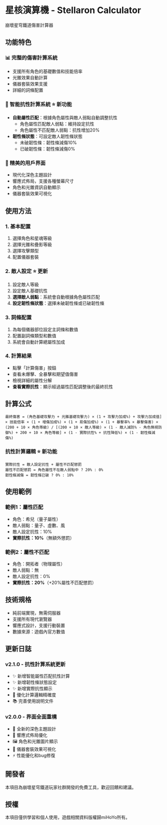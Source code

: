 # 星核演算機 - Stellaron Calculator

崩壞星穹鐵道傷害計算器

## 功能特色

### 📊 完整的傷害計算系統
- 支援所有角色的基礎數值和技能倍率
- 光錐效果自動計算
- 儀器套裝效果支援
- 詳細的詞條配置

### 🎯 智能抗性計算系統 ⭐ 新功能
- **自動屬性匹配**：根據角色屬性與敵人弱點自動調整抗性
  - 角色屬性匹配敵人弱點：維持設定抗性
  - 角色屬性不匹配敵人弱點：抗性增加20%
- **韌性條狀態**：可設定敵人韌性條狀態
  - 未破韌性條：韌性條減傷10%
  - 已破韌性條：韌性條減傷0%

### 💎 精美的用戶界面
- 現代化深色主題設計
- 響應式佈局，支援各種螢幕尺寸
- 角色和光錐資訊自動顯示
- 儀器套裝效果可視化

## 使用方法

### 1. 基本配置
1. 選擇角色和星魂等級
2. 選擇光錐和疊影等級
3. 選擇攻擊類型
4. 配置儀器套裝

### 2. 敵人設定 ⭐ 更新
1. 設定敵人等級
2. 設定敵人基礎抗性
3. **選擇敵人弱點**：系統會自動根據角色屬性匹配
4. **設定韌性條狀態**：選擇未破韌性條或已破韌性條

### 3. 詞條配置
1. 為每個儀器部位設定主詞條和數值
2. 配置副詞條類型和數值
3. 系統會自動計算總屬性加成

### 4. 計算結果
- 點擊「計算傷害」按鈕
- 查看未爆擊、全暴擊和期望值傷害
- 檢視詳細的屬性分解
- **查看實際抗性**：顯示經過屬性匹配調整後的最終抗性

## 計算公式

```
最終傷害 = (角色基礎攻擊力 + 光錐基礎攻擊力) × (1 + 攻擊力加成%) + 攻擊力加成值] × 技能倍率 × (1 + 增傷加成%) × (1 + 易傷加成%) × (1 + 暴擊率% × 暴擊傷害) × (200 + 10 × 角色等級) / [(200 + 10 × 敵人等級) × (1 - 敵人減防% - 角色無視防御%) + 200 + 10 × 角色等級] × (1 - 實際抗性% + 抗性降低%) × (1 - 韌性條減傷%)
```

### 抗性計算邏輯 ⭐ 新功能
```
實際抗性 = 敵人設定抗性 + 屬性不匹配懲罰
屬性不匹配懲罰 = 角色屬性不在敵人弱點中 ? 20% : 0%
韌性條減傷 = 韌性條已破 ? 0% : 10%
```

## 使用範例

### 範例1：屬性匹配
- 角色：希兒（量子屬性）
- 敵人弱點：量子、虛數、風
- 敵人設定抗性：10%
- **實際抗性：10%**（無額外懲罰）

### 範例2：屬性不匹配
- 角色：開拓者（物理屬性）
- 敵人弱點：無
- 敵人設定抗性：0%
- **實際抗性：20%**（+20%屬性不匹配懲罰）

## 技術規格

- 純前端實現，無需伺服器
- 支援所有現代瀏覽器
- 響應式設計，支援行動裝置
- 數據來源：遊戲內官方數值

## 更新日誌

### v2.1.0 - 抗性計算系統更新
- ✨ 新增智能屬性匹配抗性計算
- ✨ 新增韌性條狀態設定
- ✨ 新增實際抗性顯示
- 🔧 優化計算邏輯精確度
- 📚 完善使用說明文件

### v2.0.0 - 界面全面重構
- 🎨 全新的深色主題設計
- 📱 響應式佈局優化
- 🖼️ 角色和光錐圖片顯示
- 🔧 儀器套裝效果可視化
- ⚡ 性能優化和bug修復

## 開發者

本項目為崩壞星穹鐵道玩家社群開發的免費工具，歡迎回饋和建議。

## 授權

本項目僅供學習和個人使用，遊戲相關資料版權歸miHoYo所有。 